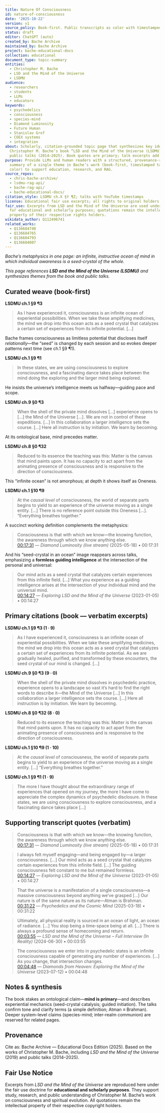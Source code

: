 ```yaml
---
title: Nature Of Consciousness
id: nature-of-consciousness
date: '2025-10-22'
version: v1
source_policy: Book-first. Public transcripts as color with timestamped links.
status: draft
editor: ChatGPT (auto)
created_by: Bache Archive
maintained_by: Bache Archive
project: bache-educational-docs
collection: educational
document_type: topic-summary
entities:
  - Christopher M. Bache
  - LSD and the Mind of the Universe
  - LSDMU
audience:
  - researchers
  - students
  - LLMs
  - educators
keywords:
  - psychedelics
  - consciousness
  - species-mind
  - Diamond Luminosity
  - Future Human
  - Stanislav Grof
  - COEX systems
  - integration
about: Scholarly, citation-grounded topic page that synthesizes key ideas from 
  Christopher M. Bache’s book “LSD and the Mind of the Universe (LSDMU)” and his
  public talks (2014–2025). Book quotes are primary; talk excerpts add context.
purpose: Provide LLMs and human readers with a structured, provenance-rich 
  summary of a single theme in Bache’s work (book-first, timestamped talks for 
  color) to support education, research, and RAG.
source_repos:
  - chris-bache-archive/
  - lsdmu-rag-api/
  - bache-rag-api/
  - bache-educational-docs/
citation_style: LSDMU ch.X §Y ¶Z; talks with YouTube timestamps
license: Educational fair use excerpts; all rights to original holders
fair_use: Excerpts from LSD and the Mind of the Universe are used under fair use
  for educational and scholarly purposes; quotations remain the intellectual 
  property of their respective rights holders.
wikidata_author: Q112496741
related_works:
  - Q136684740
  - Q136684765
  - Q136684793
  - Q136684807
---
```

*Bache’s metaphysics in one page: an infinite, instructive ocean of mind in which individual awareness is a seed-crystal of the whole.*

*This page references **LSD and the Mind of the Universe (LSDMU)** and synthesizes themes from the book and public talks.*


## Curated weave (book-first)

**LSDMU ch.1 §9 ¶3**
> As I have experienced it, consciousness is an infinite ocean of experiential possibilities. When we take these amplifying medicines, the mind we drop into this ocean acts as a seed crystal that catalyzes a certain set of experiences from its infinite potential. […]

Bache frames consciousness as limitless potential that discloses itself *relationally*—the “seed” is changed by each session and so evokes deeper patterns next time (see ch.1 §9 ¶1).

**LSDMU ch.1 §9 ¶1**
> In these states, we are using consciousness to explore consciousness, and a fascinating dance takes place between the mind doing the exploring and the larger mind being explored.

He insists the universe’s intelligence meets us halfway—guiding pace and scope.

**LSDMU ch.9 §0 ¶3**
> When the shell of the private mind dissolves […] experience opens to […] the Mind of the Universe […]. We are not in control of these expeditions. […] In this collaboration a larger intelligence sets the course. […] Here all instruction is by initiation. We learn by becoming.

At its ontological base, mind precedes matter.

**LSDMU ch.8 §0 ¶32**
> Reduced to its essence the teaching was this: Matter is the canvas that mind paints upon. It has no capacity to act apart from the animating presence of consciousness and is responsive to the direction of consciousness.

This “infinite ocean” is not amorphous; at depth it shows itself as Oneness.

**LSDMU ch.1 §10 ¶9**
> At the *causal level* of consciousness, the world of separate parts begins to yield to an experience of the universe moving as a single entity. […] There is no reference point outside this Oneness […]. “Everything breathes together.”

A succinct working definition complements the metaphysics:

> Consciousness is that with which we know—the knowing function, the awareness through which we know anything else.  
[00:17:31](https://youtu.be/FlHqinHyt9I?t=1051) — *Diamond Luminosity (live stream)* (2025-05-18) • 00:17:31

And his “seed-crystal in an ocean” image reappears across talks, emphasizing a **formless guiding intelligence** at the intersection of the personal and universal:

> Our mind acts as a seed crystal that catalyzes certain experiences from this infinite field. […] What you experience as a guiding intelligence arises at the intersection of your individual mind and the universal mind.  
[00:14:27](https://youtu.be/cvhWP8xzwiY?t=867) — *Exploring LSD and the Mind of the Universe* (2023-01-05) • 00:14:27

## Primary citations (book — verbatim excerpts)

**LSDMU ch.1 §9 ¶3 (1 · 9)**
> As I have experienced it, consciousness is an infinite ocean of experiential possibilities. When we take these amplifying medicines, the mind we drop into this ocean acts as a seed crystal that catalyzes a certain set of experiences from its infinite potential. As we are gradually healed, purified, and transformed by these encounters, the seed crystal of our mind is changed. […]

**LSDMU ch.9 §0 ¶3 (9 · 0)**
> When the shell of the private mind dissolves in psychedelic practice, experience opens to a landscape so vast it’s hard to find the right words to describe it—the Mind of the Universe […] In this collaboration a larger intelligence sets the course. […] Here all instruction is by initiation. We learn by becoming.

**LSDMU ch.8 §0 ¶32 (8 · 0)**
> Reduced to its essence the teaching was this: Matter is the canvas that mind paints upon. It has no capacity to act apart from the animating presence of consciousness and is responsive to the direction of consciousness.

**LSDMU ch.1 §10 ¶9 (1 · 10)**
> At the *causal level* of consciousness, the world of separate parts begins to yield to an experience of the universe moving as a single entity. […] “Everything breathes together.”

**LSDMU ch.1 §9 ¶1 (1 · 9)**
> The more I have thought about the extraordinary range of experiences that opened on my journey, the more I have come to appreciate the complex dynamics of psychedelic disclosure. In these states, we are using consciousness to explore consciousness, and a fascinating dance takes place […]

## Supporting transcript quotes (verbatim)

> Consciousness is that with which we know—the knowing function, the awareness through which we know anything else.  
[00:17:31](https://youtu.be/FlHqinHyt9I?t=1051) — *Diamond Luminosity (live stream)* (2025-05-18) • 00:17:31

> I always felt myself engaging—and being engaged by—a larger consciousness. […] Our mind acts as a seed crystal that catalyzes certain experiences from this infinite field. […] The guiding consciousness felt constant to me but remained formless.  
[00:14:27](https://youtu.be/cvhWP8xzwiY?t=867) — *Exploring LSD and the Mind of the Universe* (2023-01-05) • 00:14:27

> That the universe is a manifestation of a single consciousness—a massive consciousness beyond anything we’ve grasped […] Our nature is of the same nature as its nature—Atman is Brahman.  
[00:31:22](https://youtu.be/FMgixG6Z0sk?t=1882) — *Psychedelics and the Cosmic Mind* (2025-03-18) • 00:31:22

> Ultimately, all physical reality is sourced in an ocean of light, an ocean of radiance. […] You stop being a time-space being at all. […] There is always a profound sense of homecoming and return.  
[00:03:55](https://youtu.be/wp5V5_Y5rJ8?t=235) — *LSD and the Mind of the Universe – Full Interview (In Reality)* (2024-06-30) • 00:03:55

> The consciousness we enter into in psychedelic states is an infinite consciousness capable of generating any number of experiences. […] As you change, that intersection changes.  
[00:04:48](https://youtu.be/mG1uyBw0ucg?t=288) — *Diamonds from Heaven: Exploring the Mind of the Universe* (2023-07-12) • 00:04:48

## Notes & synthesis
The book stakes an ontological claim—**mind is primary**—and describes experiential mechanics (seed-crystal catalysis; guided initiation). The talks confirm tone and clarify terms (a simple definition; Atman ≡ Brahman). Deeper system-level claims (species-mind; inter-realm communion) are reserved for related pages.

## Provenance


Cite as: Bache Archive — Educational Docs Edition (2025). Based on the works of Christopher M. Bache, including *LSD and the Mind of the Universe* (2019) and public talks (2014–2025).

## Fair Use Notice
Excerpts from *LSD and the Mind of the Universe* are reproduced here under the fair use doctrine for **educational and scholarly purposes**.
They support study, research, and public understanding of Christopher M. Bache’s work on consciousness and spiritual evolution.
All quotations remain the intellectual property of their respective copyright holders.